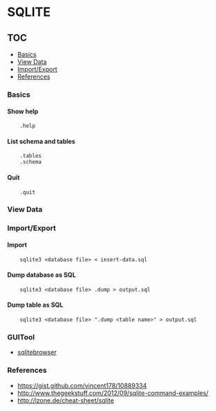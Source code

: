 # SQLITE

## <a id="toc">TOC
* [Basics](#user-content-basics)
* [View Data](#user-content-view-data)
* [Import/Export](#import-export)
* [References](#user-content-references)

### <a id="basics"></a>Basics

#### Show help
```
    .help
```

#### List schema and tables

```
    .tables
    .schema
```

#### Quit
```
    .quit
```

### <a id="view-data"></a>View Data


### <a id="import-export"></a>Import/Export
#### Import
```
    sqlite3 <database file> < insert-data.sql
```

#### Dump database as SQL
```
    sqlite3 <database file> .dump > output.sql
```

#### Dump table as SQL
```
    sqlite3 <database file> ".dump <table name>" > output.sql
```

### GUITool
* [sqlitebrowser](http://sqlitebrowser.org/)

### <a id="references"></a>References
* https://gist.github.com/vincent178/10889334
* http://www.thegeekstuff.com/2012/09/sqlite-command-examples/
* http://lzone.de/cheat-sheet/sqlite

